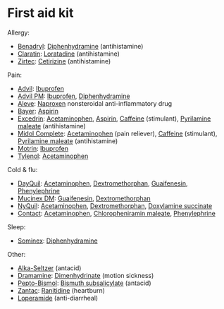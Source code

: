 # First aid kit

Allergy:
* [Benadryl](https://en.wikipedia.org/wiki/Benadryl): [Diphenhydramine](https://en.wikipedia.org/wiki/Diphenhydramine) (antihistamine)
* [Claratin](https://en.wikipedia.org/wiki/Claratin): [Loratadine](https://en.wikipedia.org/wiki/Loratadine) (antihistamine)
* [Zirtec](https://en.wikipedia.org/wiki/Zirtec): [Cetirizine](https://en.wikipedia.org/wiki/Cetirizine) (antihistamine)

Pain:
* [Advil](https://en.wikipedia.org/wiki/Advil): [Ibuprofen](https://en.wikipedia.org/wiki/Ibuprofen)
* [Advil PM](https://en.wikipedia.org/wiki/Advil): [Ibuprofen](https://en.wikipedia.org/wiki/Ibuprofen), [Diphenhydramine](https://en.wikipedia.org/wiki/Diphenhydramine)
* [Aleve](https://en.wikipedia.org/wiki/Aleve): [Naproxen](https://en.wikipedia.org/wiki/Naproxen) nonsteroidal anti-inflammatory drug
* [Bayer](https://en.wikipedia.org/wiki/Bayer): [Aspirin](https://en.wikipedia.org/wiki/Aspirin)
* [Excedrin](https://en.wikipedia.org/wiki/Excedrin_(brand)): [Acetaminophen](https://en.wikipedia.org/wiki/Acetaminophen), [Aspirin](https://en.wikipedia.org/wiki/Aspirin), [Caffeine](https://en.wikipedia.org/wiki/Caffeine) (stimulant), [Pyrilamine maleate](https://en.wikipedia.org/wiki/Pyrilamine_maleate) (antihistamine)
* [Midol Complete](https://en.wikipedia.org/wiki/Midol): [Acetaminophen](https://en.wikipedia.org/wiki/Acetaminophen) (pain reliever), [Caffeine](https://en.wikipedia.org/wiki/Caffeine) (stimulant), [Pyrilamine maleate](https://en.wikipedia.org/wiki/Pyrilamine_maleate) (antihistamine)
* [Motrin](https://en.wikipedia.org/wiki/Motrin): [Ibuprofen](https://en.wikipedia.org/wiki/Ibuprofen)
* [Tylenol](https://en.wikipedia.org/wiki/Tylenol_(brand)): [Acetaminophen](https://en.wikipedia.org/wiki/Acetaminophen)

Cold & flu:
* [DayQuil](https://en.wikipedia.org/wiki/DayQuil): [Acetaminophen](https://en.wikipedia.org/wiki/Acetaminophen), [Dextromethorphan](https://en.wikipedia.org/wiki/Dextromethorphan), [Guaifenesin](https://en.wikipedia.org/wiki/Guaifenesin), [Phenylephrine](https://en.wikipedia.org/wiki/Phenylephrine)
* [Mucinex DM](?): [Guaifenesin](https://en.wikipedia.org/wiki/Guaifenesin), [Dextromethorphan](https://en.wikipedia.org/wiki/Dextromethorphan)
* [NyQuil](https://en.wikipedia.org/wiki/NyQuil): [Acetaminophen](https://en.wikipedia.org/wiki/Acetaminophen), [Dextromethorphan](https://en.wikipedia.org/wiki/Dextromethorphan), [Doxylamine succinate](https://en.wikipedia.org/wiki/Doxylamine_succinate)
* [Contact](?): [Acetaminophen](https://en.wikipedia.org/wiki/Acetaminophen), [Chloropheniramin maleate](?), [Phenylephrine](https://en.wikipedia.org/wiki/Phenylephrine)

Sleep:
* [Sominex](https://en.wikipedia.org/wiki/Sominex): [Diphenhydramine](https://en.wikipedia.org/wiki/Diphenhydramine)

Other:
* [Alka-Seltzer](https://en.wikipedia.org/wiki/Alka-Seltzer) (antacid)
* [Dramamine](https://en.wikipedia.org/wiki/Dramamine): [Dimenhydrinate](https://en.wikipedia.org/wiki/Dimenhydrinate) (motion sickness)
* [Pepto-Bismol](https://en.wikipedia.org/wiki/Pepto-Bismol): [Bismuth subsalicylate](https://en.wikipedia.org/wiki/Bismuth_subsalicylate) (antacid)
* [Zantac](https://en.wikipedia.org/wiki/Zantac): [Ranitidine](https://en.wikipedia.org/wiki/Ranitidine) (heartburn)
* [Loperamide](https://en.wikipedia.org/wiki/Loperamide) (anti-diarrheal)
